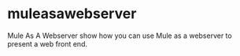 # muleasawebserver
Mule As A Webserver show how you can use Mule as a webserver to present a web front end.
